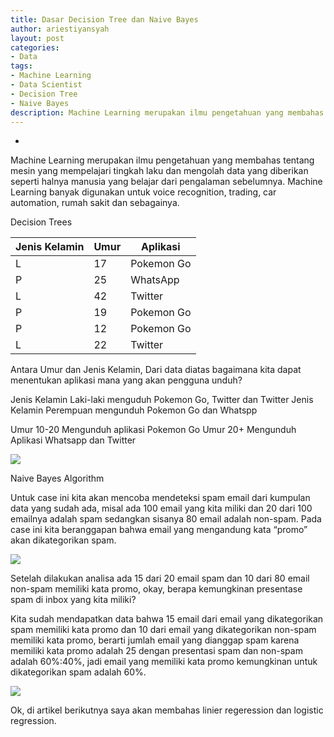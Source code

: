 ```yaml
---
title: Dasar Decision Tree dan Naive Bayes
author: ariestiyansyah
layout: post
categories:
- Data
tags:
- Machine Learning
- Data Scientist
- Decision Tree
- Naive Bayes
description: Machine Learning merupakan ilmu pengetahuan yang membahas tentang mesin yang mempelajari tingkah laku dan mengolah data yang diberikan seperti halnya manusia yang belajar dari pengalaman sebelumnya
---
```

-
Machine Learning merupakan ilmu pengetahuan yang membahas tentang mesin yang mempelajari tingkah laku dan mengolah data yang diberikan seperti halnya manusia yang belajar dari pengalaman sebelumnya. Machine Learning banyak digunakan untuk voice recognition, trading, car automation, rumah sakit dan sebagainya.

Decision Trees

| Jenis Kelamin | Umur | Aplikasi   |
|---------------|------|------------|
| L             | 17   | Pokemon Go |
| P             | 25   | WhatsApp   |
| L             | 42   | Twitter    |
| P             | 19   | Pokemon Go |
| P             | 12   | Pokemon Go |
| L             | 22   | Twitter    |

Antara Umur dan Jenis Kelamin, Dari data diatas bagaimana kita dapat menentukan aplikasi mana yang akan pengguna unduh?

Jenis Kelamin Laki-laki menguduh Pokemon Go, Twitter dan Twitter
Jenis Kelamin Perempuan mengunduh Pokemon Go dan Whatspp

Umur 10-20 Mengunduh aplikasi Pokemon Go
Umur 20+ Mengunduh Aplikasi Whatsapp dan Twitter

![](http://oonlab.com/images/ml/decision-tree.png)


Naive Bayes Algorithm

Untuk case ini kita akan mencoba mendeteksi spam email dari kumpulan data yang sudah ada, misal ada 100 email yang kita miliki dan 20 dari 100 emailnya adalah spam sedangkan sisanya 80 email adalah non-spam. Pada case ini kita beranggapan bahwa email yang mengandung kata “promo” akan dikategorikan spam.

![](http://oonlab.com/images/ml/naive-bayes.png)

Setelah dilakukan analisa ada 15 dari 20 email spam dan 10 dari 80 email non-spam memiliki kata promo, okay, berapa kemungkinan presentase spam di inbox yang kita miliki?

Kita sudah mendapatkan data bahwa 15 email dari email yang dikategorikan spam memiliki kata promo dan 10 dari email yang dikategorikan non-spam memiliki kata promo, berarti jumlah email yang dianggap spam karena memiliki kata promo adalah 25 dengan presentasi spam dan non-spam adalah 60%:40%, jadi email yang memiliki kata promo kemungkinan untuk dikategorikan spam adalah 60%.

![](http://oonlab.com/images/ml/naive-bayes2.png)

Ok, di artikel berikutnya saya akan membahas linier regeression dan logistic regression.
